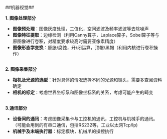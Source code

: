 ##机器视觉##

**1. 图像处理部分**

* **图像预处理**：图像灰度处理，二值化，空间滤波及频率滤波等去除噪声
* **图像特征提取**：边缘检测（利用Canny算子，Laplace算子，Sobel算子等与原图像进行卷积，对精度要求较高时需要亚像素精度）
* **图像形态学变换**：膨胀/腐蚀，开/闭运算，顶帽/黑帽（利用内核进行卷积操作）
##

**2. 图像采集部分**

* **相机及光源的选型**：针对具体的情况选择不同的光源和镜头，需要多查阅资料确定
* **相机的标定**：考虑世界坐标系和图像坐标系的关系，考虑可能产生的畸变
##

**3.通讯部分**

* **设备间的通讯**：考虑图像采集卡与工控机的通讯，工控机与机械手的通讯。（可能会用到的有串口通信，包括RS232等，工业以太网Tcp/Ip)
* **机械手及末端执行器**：标定模块，机械爪的操控执行